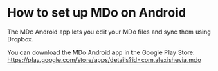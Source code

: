 # How to set up MDo on Android

The MDo Android app lets you edit your MDo files and sync them using Dropbox.

You can download the MDo Android app in the Google Play Store:  
https://play.google.com/store/apps/details?id=com.alexishevia.mdo
